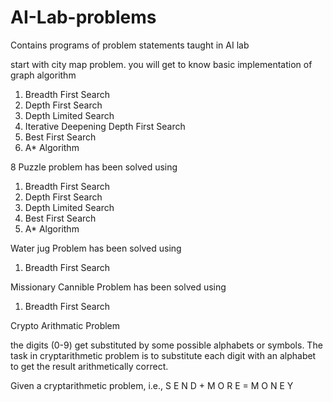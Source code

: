 # AI-Lab-problems
Contains programs of problem statements taught in AI lab

start with city map problem.  you will get to know basic 
implementation of graph algorithm
1. Breadth First Search <br>
2. Depth First Search <br>
3. Depth Limited Search <br>
4. Iterative Deepening Depth First Search 
5. Best First Search <br>
6. A* Algorithm

8 Puzzle problem has been solved using
1. Breadth First Search <br>
2. Depth First Search <br>
3. Depth Limited Search <br>
4. Best First Search <br>
5. A* Algorithm

Water jug Problem has been solved using
1. Breadth First Search <br>

Missionary Cannible Problem has been solved using <br>
1. Breadth First Search

Crypto Arithmatic Problem

the digits  (0-9) get substituted by some possible alphabets or symbols. 
The task in cryptarithmetic problem is to substitute each digit with an 
alphabet to get the result arithmetically correct.

Given a cryptarithmetic problem, i.e., S E N D + M O R E = M O N E Y